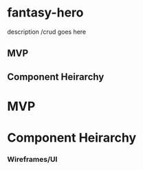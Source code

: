 # fantasy-hero
description /crud goes here



## MVP

## Component Heirarchy 

# MVP

# Component Heirarchy 



### Wireframes/UI 

